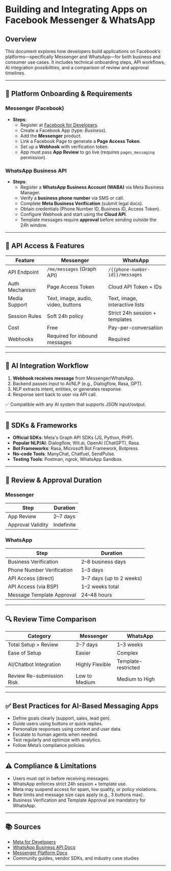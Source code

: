 # Building and Integrating Apps on Facebook Messenger & WhatsApp

## Overview

This document explores how developers build applications on Facebook’s platforms—specifically Messenger and WhatsApp—for both business and consumer use cases. It includes technical onboarding steps, API workflows, AI integration possibilities, and a comparison of review and approval timelines.

---

## 📱 Platform Onboarding & Requirements

### Messenger (Facebook)
- **Steps**:
  - Register at [Facebook for Developers](https://developers.facebook.com).
  - Create a Facebook App (type: *Business*).
  - Add the **Messenger** product.
  - Link a Facebook Page to generate a **Page Access Token**.
  - Set up a **Webhook** with verification token.
  - App must pass **App Review** to go live (requires `pages_messaging` permission).

### WhatsApp Business API
- **Steps**:
  - Register a **WhatsApp Business Account (WABA)** via Meta Business Manager.
  - Verify a **business phone number** via SMS or call.
  - Complete **Meta Business Verification** (submit legal docs).
  - Obtain credentials (Phone Number ID, Business ID, Access Token).
  - Configure Webhook and start using the **Cloud API**.
  - Template messages require **approval** before sending outside the 24h window.

---

## 🔌 API Access & Features

| Feature                         | Messenger                          | WhatsApp                         |
|----------------------------------|-------------------------------------|----------------------------------|
| API Endpoint                    | `/me/messages` (Graph API)          | `/{{phone-number-id}}/messages` |
| Auth Mechanism                  | Page Access Token                   | Cloud API Token + IDs            |
| Media Support                   | Text, image, audio, video, buttons  | Text, image, interactive lists   |
| Session Rules                   | Soft 24h policy                     | Strict 24h session + templates   |
| Cost                            | Free                                | Pay-per-conversation             |
| Webhooks                        | Required for inbound messages       | Required                         |

---

## 🧠 AI Integration Workflow

1. **Webhook receives message** from Messenger/WhatsApp.
2. Backend passes input to AI/NLP (e.g., Dialogflow, Rasa, GPT).
3. NLP extracts intent, entities, or generates response.
4. Response sent back to user via API call.

✅ Compatible with any AI system that supports JSON input/output.

---

## 🧰 SDKs & Frameworks

- **Official SDKs**: Meta's Graph API SDKs (JS, Python, PHP).
- **Popular NLP/AI**: Dialogflow, Wit.ai, OpenAI (ChatGPT), Rasa.
- **Bot Frameworks**: Rasa, Microsoft Bot Framework, Botpress.
- **No-code Tools**: ManyChat, Chatfuel, SendPulse.
- **Testing Tools**: Postman, ngrok, WhatsApp Sandbox.

---

## 📆 Review & Approval Duration

### Messenger

| Step               | Duration     |
|--------------------|--------------|
| App Review         | 2–7 days     |
| Approval Validity  | Indefinite   |

### WhatsApp

| Step                       | Duration         |
|----------------------------|------------------|
| Business Verification      | 2–8 business days|
| Phone Number Verification  | 1–3 days         |
| API Access (direct)        | 3–7 days (up to 2 weeks) |
| API Access (via BSP)       | 1–2 weeks total  |
| Message Template Approval  | 24–48 hours      |

---

## 🔍 Review Time Comparison

| Category                  | Messenger          | WhatsApp             |
|---------------------------|--------------------|----------------------|
| Total Setup + Review      | 2–7 days           | 1–3 weeks            |
| Ease of Setup             | Easier             | Complex              |
| AI/Chatbot Integration    | Highly Flexible    | Template-restricted  |
| Review Re-submission Risk | Low to Medium      | Medium to High       |

---

## ✅ Best Practices for AI-Based Messaging Apps

- Define goals clearly (support, sales, lead gen).
- Guide users using buttons or quick replies.
- Personalize responses using context and user data.
- Escalate to human agents when needed.
- Test regularly and optimize with analytics.
- Follow Meta’s compliance policies.

---

## ⚠️ Compliance & Limitations

- Users must opt in before receiving messages.
- WhatsApp enforces strict 24h session + template use.
- Meta may suspend access for spam, low quality, or policy violations.
- Rate limits and message size caps apply (e.g., 3 buttons max).
- Business Verification and Template Approval are mandatory for WhatsApp.

---

## 📚 Sources
- [Meta for Developers](https://developers.facebook.com)
- [WhatsApp Business API Docs](https://developers.facebook.com/docs/whatsapp/)
- [Messenger Platform Docs](https://developers.facebook.com/docs/messenger-platform/)
- Community guides, vendor SDKs, and industry case studies

---



